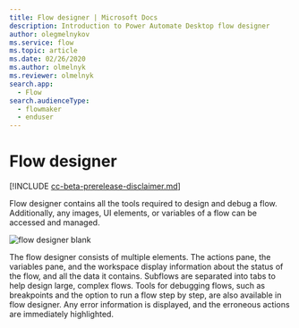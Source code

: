 ```yaml
---
title: Flow designer | Microsoft Docs
description: Introduction to Power Automate Desktop flow designer
author: olegmelnykov
ms.service: flow
ms.topic: article
ms.date: 02/26/2020
ms.author: olmelnyk
ms.reviewer: olmelnyk
search.app: 
  - Flow
search.audienceType: 
  - flowmaker
  - enduser
---
```


# Flow designer

[!INCLUDE [cc-beta-prerelease-disclaimer.md](../../includes/cc-beta-prerelease-disclaimer.md)]

Flow designer contains all the tools required to design and debug a flow. Additionally, any images, UI elements, or variables of a flow can be accessed and managed.

![flow designer blank](\media\flow-designer\flow-designer.png)

The flow designer consists of multiple elements. The actions pane, the variables pane, and the workspace display information about the status of the flow, and all the data it contains. Subflows are separated into tabs to help design large, complex flows.  Tools for debugging flows, such as breakpoints and the option to run a flow step by step, are also available in flow designer. Any error information is displayed, and the erroneous actions are immediately highlighted.

